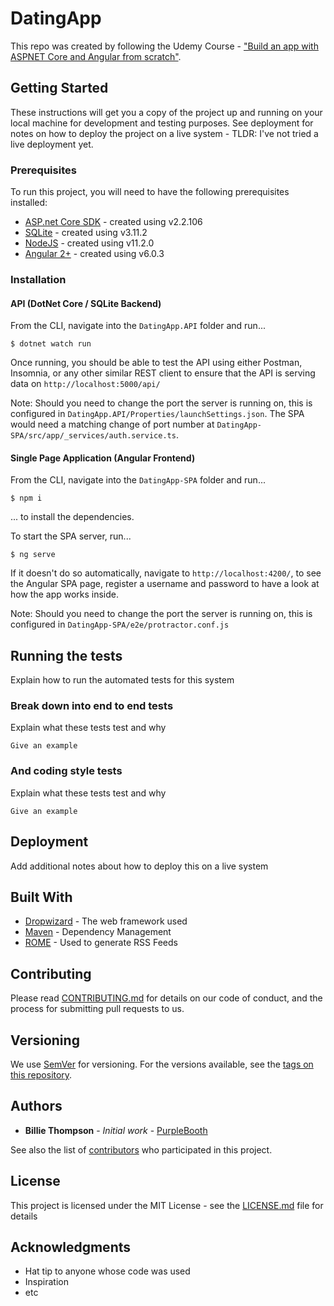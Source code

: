 # DatingApp
This repo was created by following the Udemy Course - ["Build an app with ASPNET Core and Angular from scratch"](https://www.udemy.com/build-an-app-with-aspnet-core-and-angular-from-scratch/). 

## Getting Started

These instructions will get you a copy of the project up and running on your local machine for development and testing purposes. See deployment for notes on how to deploy the project on a live system - TLDR: I've not tried a live deployment yet.

### Prerequisites

To run this project, you will need to have the following prerequisites installed:

- [ASP.net Core SDK](https://dotnet.microsoft.com/learn/dotnet/hello-world-tutorial/install) - created using v2.2.106
- [SQLite](http://sqlitebrowser.org/) - created using v3.11.2
- [NodeJS](https://nodejs.org/en/) - created using v11.2.0
- [Angular 2+](https://angular.io/) - created using v6.0.3

### Installation
#### API (DotNet Core / SQLite Backend)
From the CLI, navigate into the `DatingApp.API` folder and run...

```
$ dotnet watch run
```

Once running, you should be able to test the API using either Postman, Insomnia, or any other similar REST client to ensure that the API is serving data on `http://localhost:5000/api/`

Note: Should you need to change the port the server is running on, this is configured in `DatingApp.API/Properties/launchSettings.json`. The SPA would need a matching change of port number at `DatingApp-SPA/src/app/_services/auth.service.ts`.

#### Single Page Application (Angular Frontend)

From the CLI, navigate into the `DatingApp-SPA` folder and run...

```
$ npm i
```
... to install the dependencies.


To start the SPA server, run...

```
$ ng serve
```
If it doesn't do so automatically, navigate to `http://localhost:4200/`, to see the Angular SPA page, register a username and password to have a look at how the app works inside.

Note: Should you need to change the port the server is running on, this is configured in `DatingApp-SPA/e2e/protractor.conf.js`


## Running the tests

Explain how to run the automated tests for this system

### Break down into end to end tests

Explain what these tests test and why

```
Give an example
```

### And coding style tests

Explain what these tests test and why

```
Give an example
```

## Deployment

Add additional notes about how to deploy this on a live system

## Built With

* [Dropwizard](http://www.dropwizard.io/1.0.2/docs/) - The web framework used
* [Maven](https://maven.apache.org/) - Dependency Management
* [ROME](https://rometools.github.io/rome/) - Used to generate RSS Feeds

## Contributing

Please read [CONTRIBUTING.md](https://gist.github.com/PurpleBooth/b24679402957c63ec426) for details on our code of conduct, and the process for submitting pull requests to us.

## Versioning

We use [SemVer](http://semver.org/) for versioning. For the versions available, see the [tags on this repository](https://github.com/your/project/tags). 

## Authors

* **Billie Thompson** - *Initial work* - [PurpleBooth](https://github.com/PurpleBooth)

See also the list of [contributors](https://github.com/your/project/contributors) who participated in this project.

## License

This project is licensed under the MIT License - see the [LICENSE.md](LICENSE.md) file for details

## Acknowledgments

* Hat tip to anyone whose code was used
* Inspiration
* etc
